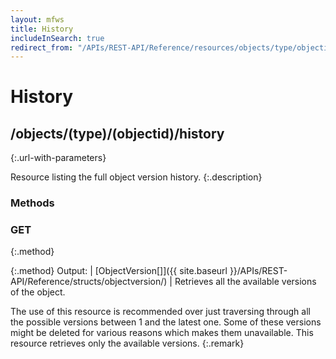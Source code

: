 ```yaml
---
layout: mfws
title: History
includeInSearch: true
redirect_from: "/APIs/REST-API/Reference/resources/objects/type/objectid/history.html"
---
```


# History

## /objects/(type)/(objectid)/history
{:.url-with-parameters}

Resource listing the full object version history. 
{:.description}

### Methods

### GET
{:.method}

{:.method}
Output: | [ObjectVersion[]]({{ site.baseurl }}/APIs/REST-API/Reference/structs/objectversion/)
| Retrieves all the available versions of the object.

The use of this resource is recommended over just traversing through all the possible versions between 1 and the latest one. Some of these versions might be deleted for various reasons which makes them unavailable. This resource retrieves only the available versions. 
{:.remark}